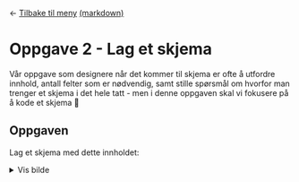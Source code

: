 <link href="../../base.css" rel="stylesheet" type="text/css" />

← [Tilbake til meny](../../README.html) [(markdown)](../../README.md)

# Oppgave 2 - Lag et skjema

Vår oppgave som designere når det kommer til skjema er ofte å utfordre innhold, antall felter som er nødvendig, samt stille spørsmål om hvorfor man trenger et skjema i det hele tatt - men i denne oppgaven skal vi fokusere på å kode et skjema 💪

## Oppgaven

Lag et skjema med dette innholdet:

<details >
<summary class="cursor-pointer">Vis bilde</summary>
    
![](../../img/skjema.png)
</details>
